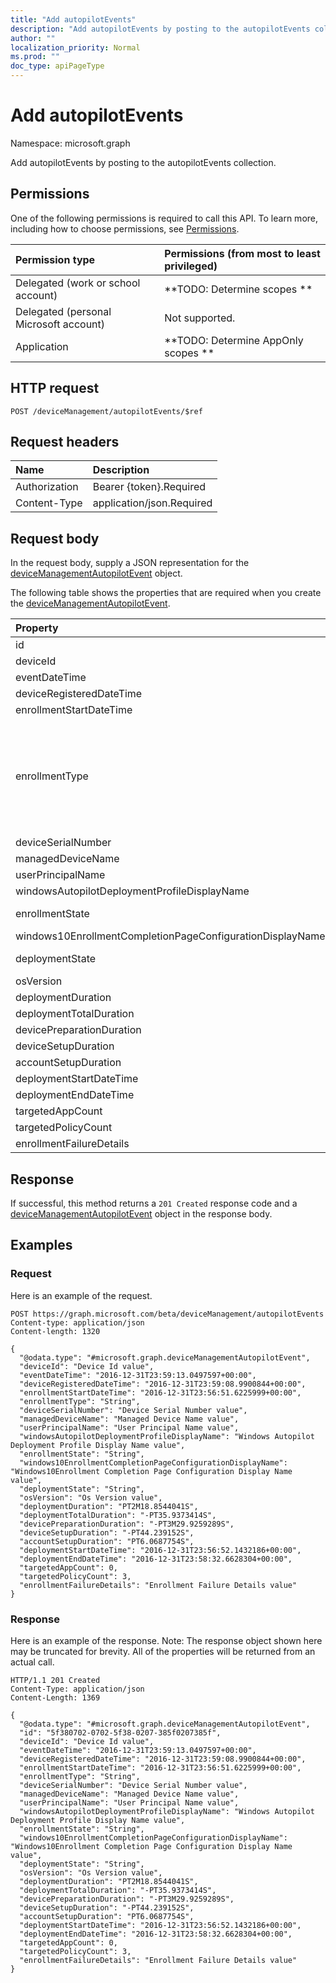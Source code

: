 ```yaml
---
title: "Add autopilotEvents"
description: "Add autopilotEvents by posting to the autopilotEvents collection."
author: ""
localization_priority: Normal
ms.prod: ""
doc_type: apiPageType
---
```


# Add autopilotEvents

Namespace: microsoft.graph

Add autopilotEvents by posting to the autopilotEvents collection.

## Permissions
One of the following permissions is required to call this API. To learn more, including how to choose permissions, see [Permissions](/concepts/permissions-reference.md).

|Permission type|Permissions (from most to least privileged)|
|:---|:---|
|Delegated (work or school account)|**TODO: Determine scopes **|
|Delegated (personal Microsoft account)|Not supported.|
|Application|**TODO: Determine AppOnly scopes **|

## HTTP request
<!-- {
  "blockType": "ignored"
}
-->
``` http
POST /deviceManagement/autopilotEvents/$ref
```

## Request headers
|Name|Description|
|:---|:---|
|Authorization|Bearer {token}.Required|
|Content-Type|application/json.Required|

## Request body
In the request body, supply a JSON representation for the [deviceManagementAutopilotEvent](../resources/devicemanagementautopilotevent.md) object.

The following table shows the properties that are required when you create the [deviceManagementAutopilotEvent](../resources/devicemanagementautopilotevent.md).

|Property|Type|Description|
|:---|:---|:---|
|id|String| Inherited from [entity](../resources/entity.md)|
|deviceId|String||
|eventDateTime|DateTimeOffset||
|deviceRegisteredDateTime|DateTimeOffset||
|enrollmentStartDateTime|DateTimeOffset||
|enrollmentType|Enumeration| Possible values are: `unknown`, `azureADJoinedWithAutopilotProfile`, `offlineDomainJoined`, `azureADJoinedUsingDeviceAuthWithAutopilotProfile`, `azureADJoinedUsingDeviceAuthWithoutAutopilotProfile`, `azureADJoinedWithOfflineAutopilotProfile`, `azureADJoinedWithWhiteGlove`, `offlineDomainJoinedWithWhiteGlove`, `offlineDomainJoinedWithOfflineAutopilotProfile`.|
|deviceSerialNumber|String||
|managedDeviceName|String||
|userPrincipalName|String||
|windowsAutopilotDeploymentProfileDisplayName|String||
|enrollmentState|Enumeration| Possible values are: `unknown`, `enrolled`, `pendingReset`, `failed`, `notContacted`, `blocked`.|
|windows10EnrollmentCompletionPageConfigurationDisplayName|String||
|deploymentState|Enumeration| Possible values are: `unknown`, `success`, `inProgress`, `failure`, `successWithTimeout`.|
|osVersion|String||
|deploymentDuration|Duration||
|deploymentTotalDuration|Duration||
|devicePreparationDuration|Duration||
|deviceSetupDuration|Duration||
|accountSetupDuration|Duration||
|deploymentStartDateTime|DateTimeOffset||
|deploymentEndDateTime|DateTimeOffset||
|targetedAppCount|Int32||
|targetedPolicyCount|Int32||
|enrollmentFailureDetails|String||



## Response
If successful, this method returns a `201 Created` response code and a [deviceManagementAutopilotEvent](../resources/devicemanagementautopilotevent.md) object in the response body.

## Examples

### Request
Here is an example of the request.
<!-- {
  "blockType": "request",
  "name": "create_devicemanagementautopilotevent_from_"
}
-->
``` http
POST https://graph.microsoft.com/beta/deviceManagement/autopilotEvents
Content-type: application/json
Content-length: 1320

{
  "@odata.type": "#microsoft.graph.deviceManagementAutopilotEvent",
  "deviceId": "Device Id value",
  "eventDateTime": "2016-12-31T23:59:13.0497597+00:00",
  "deviceRegisteredDateTime": "2016-12-31T23:59:08.9900844+00:00",
  "enrollmentStartDateTime": "2016-12-31T23:56:51.6225999+00:00",
  "enrollmentType": "String",
  "deviceSerialNumber": "Device Serial Number value",
  "managedDeviceName": "Managed Device Name value",
  "userPrincipalName": "User Principal Name value",
  "windowsAutopilotDeploymentProfileDisplayName": "Windows Autopilot Deployment Profile Display Name value",
  "enrollmentState": "String",
  "windows10EnrollmentCompletionPageConfigurationDisplayName": "Windows10Enrollment Completion Page Configuration Display Name value",
  "deploymentState": "String",
  "osVersion": "Os Version value",
  "deploymentDuration": "PT2M18.8544041S",
  "deploymentTotalDuration": "-PT35.9373414S",
  "devicePreparationDuration": "-PT3M29.9259289S",
  "deviceSetupDuration": "-PT44.239152S",
  "accountSetupDuration": "PT6.0687754S",
  "deploymentStartDateTime": "2016-12-31T23:56:52.1432186+00:00",
  "deploymentEndDateTime": "2016-12-31T23:58:32.6628304+00:00",
  "targetedAppCount": 0,
  "targetedPolicyCount": 3,
  "enrollmentFailureDetails": "Enrollment Failure Details value"
}
```

### Response
Here is an example of the response. Note: The response object shown here may be truncated for brevity. All of the properties will be returned from an actual call.
<!-- {
  "blockType": "response",
  "truncated": true,
  "@odata.type": "microsoft.graph.devicemanagementautopilotevent"
}
-->
``` http
HTTP/1.1 201 Created
Content-Type: application/json
Content-Length: 1369

{
  "@odata.type": "#microsoft.graph.deviceManagementAutopilotEvent",
  "id": "5f380702-0702-5f38-0207-385f0207385f",
  "deviceId": "Device Id value",
  "eventDateTime": "2016-12-31T23:59:13.0497597+00:00",
  "deviceRegisteredDateTime": "2016-12-31T23:59:08.9900844+00:00",
  "enrollmentStartDateTime": "2016-12-31T23:56:51.6225999+00:00",
  "enrollmentType": "String",
  "deviceSerialNumber": "Device Serial Number value",
  "managedDeviceName": "Managed Device Name value",
  "userPrincipalName": "User Principal Name value",
  "windowsAutopilotDeploymentProfileDisplayName": "Windows Autopilot Deployment Profile Display Name value",
  "enrollmentState": "String",
  "windows10EnrollmentCompletionPageConfigurationDisplayName": "Windows10Enrollment Completion Page Configuration Display Name value",
  "deploymentState": "String",
  "osVersion": "Os Version value",
  "deploymentDuration": "PT2M18.8544041S",
  "deploymentTotalDuration": "-PT35.9373414S",
  "devicePreparationDuration": "-PT3M29.9259289S",
  "deviceSetupDuration": "-PT44.239152S",
  "accountSetupDuration": "PT6.0687754S",
  "deploymentStartDateTime": "2016-12-31T23:56:52.1432186+00:00",
  "deploymentEndDateTime": "2016-12-31T23:58:32.6628304+00:00",
  "targetedAppCount": 0,
  "targetedPolicyCount": 3,
  "enrollmentFailureDetails": "Enrollment Failure Details value"
}
```

